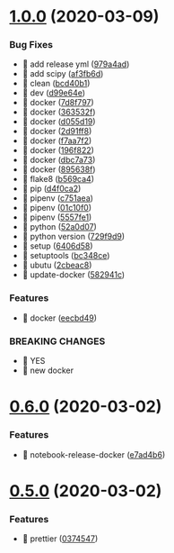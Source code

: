 # [1.0.0](https://github.com/shunkakinoki/notebook/compare/v0.6.0...v1.0.0) (2020-03-09)


### Bug Fixes

* 🐛 add release yml ([979a4ad](https://github.com/shunkakinoki/notebook/commit/979a4ad51216c3edc63775cd8058904e5e47f544))
* 🐛 add scipy ([af3fb6d](https://github.com/shunkakinoki/notebook/commit/af3fb6d7c99cf4f726ddeac81df7a3fb6b6e55ca))
* 🐛 clean ([bcd40b1](https://github.com/shunkakinoki/notebook/commit/bcd40b1fb73a666c2c16e2aa6677ac8691713049))
* 🐛 dev ([d99e64e](https://github.com/shunkakinoki/notebook/commit/d99e64eccd10ec3455aa11e0804b3f8ce9b0b3bb))
* 🐛 docker ([7d8f797](https://github.com/shunkakinoki/notebook/commit/7d8f797a30702a19cd1c9a4e5e036cbc99ae1e01))
* 🐛 docker ([363532f](https://github.com/shunkakinoki/notebook/commit/363532fde2c5c6018fe1f7f03a43b393b536695c))
* 🐛 docker ([d055d19](https://github.com/shunkakinoki/notebook/commit/d055d1989e1c67473d2b495b6967445e262b6395))
* 🐛 docker ([2d91ff8](https://github.com/shunkakinoki/notebook/commit/2d91ff8722bb10a7d62cfb7e33b16b4952ab3e19))
* 🐛 docker ([f7aa7f2](https://github.com/shunkakinoki/notebook/commit/f7aa7f2d1beaaf31008de6997cd54eb68a5051e1))
* 🐛 docker ([196f822](https://github.com/shunkakinoki/notebook/commit/196f822f3b179d45cd91a73a8b208ad3421348e5))
* 🐛 docker ([dbc7a73](https://github.com/shunkakinoki/notebook/commit/dbc7a736c8514e2ec841fe15fdb717853f02dace))
* 🐛 docker ([895638f](https://github.com/shunkakinoki/notebook/commit/895638fb06b7e8ca1329c0e72fe038f704e8d45e))
* 🐛 flake8 ([b569ca4](https://github.com/shunkakinoki/notebook/commit/b569ca4fe15762a9e5d0b83228b1e031cfad37f6))
* 🐛 pip ([d4f0ca2](https://github.com/shunkakinoki/notebook/commit/d4f0ca2420d25ddaf080d4d086621fe18d917727))
* 🐛 pipenv ([c751aea](https://github.com/shunkakinoki/notebook/commit/c751aeae6bbd2204d1100c690ef2b35fb629839d))
* 🐛 pipenv ([01c10f0](https://github.com/shunkakinoki/notebook/commit/01c10f0f20d431c2cd6e67816c9cc497c1edea93))
* 🐛 pipenv ([5557fe1](https://github.com/shunkakinoki/notebook/commit/5557fe1172e61da8b3c16e33f32ea875f626a838))
* 🐛 python ([52a0d07](https://github.com/shunkakinoki/notebook/commit/52a0d070d9aa883dd33f54feeab72f8ec0c82f0a))
* 🐛 python version ([729f9d9](https://github.com/shunkakinoki/notebook/commit/729f9d9d04acf4a3dbdb9813269075f578f3545a))
* 🐛 setup ([6406d58](https://github.com/shunkakinoki/notebook/commit/6406d58c0ec06febd69e086f89f35e8f680308bf))
* 🐛 setuptools ([bc348ce](https://github.com/shunkakinoki/notebook/commit/bc348ce016b13d8ed936c3f14bdf0075f879a007))
* 🐛 ubutu ([2cbeac8](https://github.com/shunkakinoki/notebook/commit/2cbeac8526c626a581072078e0a684caaa740a5d))
* 🐛 update-docker ([582941c](https://github.com/shunkakinoki/notebook/commit/582941c35c0a44c948f2aa36de0881923f3634e8))


### Features

* 🎸 docker ([eecbd49](https://github.com/shunkakinoki/notebook/commit/eecbd490f389b0c8d41328bd06e466760c6a2e22))


### BREAKING CHANGES

* 🧨 YES
* 🧨 new docker

# [0.6.0](https://github.com/shunkakinoki/notebook/compare/v0.5.0...v0.6.0) (2020-03-02)


### Features

* 🎸 notebook-release-docker ([e7ad4b6](https://github.com/shunkakinoki/notebook/commit/e7ad4b64739c027bfe8dd761bfa31ceac38957fb))

# [0.5.0](https://github.com/shunkakinoki/notebook/compare/v0.4.0...v0.5.0) (2020-03-02)


### Features

* 🎸 prettier ([0374547](https://github.com/shunkakinoki/notebook/commit/0374547d92677e3c89e17eb72fe797b025c96fbc))
